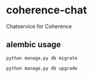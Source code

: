 # coherence-chat
Chatservice for Coherence

## alembic usage
`python manage.py db migrate`

`python manage.py db upgrade`
